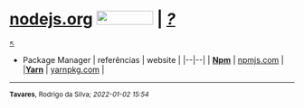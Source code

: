 # [nodejs.org](https://nodejs.org/en/) <image src="../../../imgs/nodejs-icon.svg" height="25" width="100"/> \| [*?*](about.md) 

<sub>[:arrow_upper_left:](../../../README.md)<sub>

- Package Manager
    | referências | website |
    |--|--|
    | [**Npm**](../packageManager/npm/readme.md) | [npmjs.com](https://www.npmjs.com/) |
    |[**Yarn**](../packageManager/yarn/readme.md) | [yarnpkg.com](https://yarnpkg.com/) |

---
<sub>**Tavares**, Rodrigo da Silva; *2022-01-02 15:54*</sub>